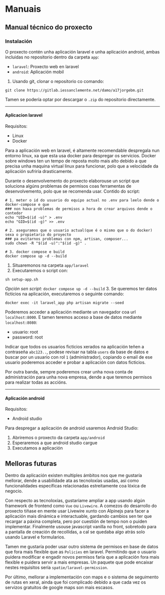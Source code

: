 # Manuais


## Manual técnico do proxecto

### Instalación
O proxecto contén unha aplicación laravel e unha aplicación android, ambas incluidas no repositorio dentro da carpeta `app`:
* `laravel`: Proxecto web en laravel
* `android`: Aplicación mobil

1. Usando git, clonar o repositorio co comando:
````shell
git clone https://gitlab.iessanclemente.net/damo/a17jorgebm.git
````
Tamen se podería optar por descargar o `.zip` do repositorio directamente.

---
#### Aplicacion laravel
Requisitos:
* Linux
* Docker

Para a aplicación web en laravel, é altamente recomendable despregala nun entorno linux, xa que esta usa docker para despregar os servicios.
Docker sobre windows ten un tempo de reposta moito mais alto debido a que precisa unha maquina virtual linux para funcionar, polo que a velocidade da aplicación sufriría drasticamente.

Durante o desenvolvemento do proxecto elaborouse un script que soluciona algúns problemas de permisos coas ferramentas de desenvolvemento, polo que se recomenda usar. Contido do script:
```shell
# 1. meter o id do usuario do equipo actual no .env para leelo dende o docker-compose e que
### non haxa problemas de permisos a hora de crear arquivos dende o contedor
echo "UID=$(id -u)" > .env
echo "GID=$(id -g)" >> .env

# 2. aseguramos que o usuario actual(que é o mismo que o do docker) sexa o propietario do proyecto
### pa evitarnos problemas con npm, artisan, composer...
sudo chown -R "$(id -u)":"$(id -g)" .

# 3. docker compose e build
docker compose up -d --build
```
1. Situaremonos na carpeta `app/laravel`
2. Executaremos o script con:
```shell
sh setup-app.sh
```
_Opción sen script:_ `docker compose up -d --build`
3. Se queremos ter datos ficticios na aplicación, executaremos o seguinte comando:
```shell
docker exec -it laravel_app php artisan migrate --seed
```

Poderemos acceder a aplicación mediante un navegador coa url `localhost:8000`. E tamen teremos acceso a base de datos mediante `localhost:8080`:
* usuario: root
* password: root


Indicar que todos os usuarios ficticios xerados na aplicación teñen a contraseña `abc123..`, podese revisar na tabla `users` da base de datos e buscar por un usuario con rol `1` (administrador), copiando o email de ese usuario poderemos acceder e probar a aplicación con datos ficticios.

Por outra banda, sempre poderemos crear unha nova conta de administración para unha nova empresa, dende a que teremos permisos para realizar todas as accións.

---
#### Aplicación android
Requisitos:
* Android studio

Para despregar a aplicación de android usaremos Android Studio:
1. Abriremos o proxecto da carpeta `app/android`
2. Esperaremos a que android studio cargue
3. Executamos a aplicación

## Melloras futuras
Dentro da aplicación existen multiples ámbitos nos que me gustaría mellorar, dende a usabilidade ata as tecnoloxías usadas, así como funcionalidades específicas relacionadas estreitamente coa lóxica de negocio.

Con respecto as tecnoloxías, gustaríame ampliar a app usando algún framework de frontend como `Vue` ou `Livewire`. A comezos do desarrollo do proxecto tiñase en mente usar Livewire xunto con Alpinejs para facer a aplicación mais dinámica e interactuable, gardando cambios sen ter que recargar a páxina completa, pero por cuestión de tempo non o puiden implementar. Finalmente usouse javascript vanilla no front, sobretodo para a pantalla de creación de recollidas, a cal se quedaba algo atrás solo usando Laravel e formularios.

Tamen me gustaría poder usar outro sistema de permisos en base de datos que fora mais flexible que as `Policies` en laravel. Permitindo que o usuario puidera modificar e engadir novos permisos faría que a aplicación fora mais flexible e puidera servir a mais empresas. Un paquete que pode encaixar nestes requisitos sería `spatie/laravel-permission`.

Por último, mellorar a implementación con maps e o sistema de seguimento de rutas en xeral, ainda que foi complicado debido a que cada vez os servizos gratuitos de google maps son mais escasos.